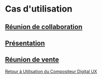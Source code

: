 # Cas d'utilisation

## [Réunion de collaboration](collaboration_meeting.md)

## [Présentation](showcase.md)

## [Réunion de vente](sales_meeting.md)

[Retour à Utilisation du Compositeur Digital UX](../using_compositeur/index.md)

